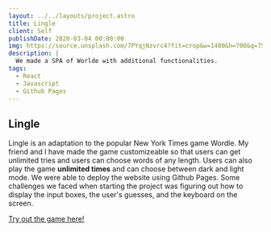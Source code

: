 ```yaml
---
layout: ../../layouts/project.astro
title: Lingle
client: Self
publishDate: 2020-03-04 00:00:00
img: https://source.unsplash.com/7PYqjNzvrc4?fit=crop&w=1400&h=700&q=75
description: |
  We made a SPA of Worlde with additional functionalities.
tags:
  - React
  - Javascript
  - Github Pages
---
```


## Lingle 
Lingle is an adaptation to the popular New York Times game Wordle. My friend and I have made the game customizeable so that users can get unlimited tries and users can choose words of any length. Users can also play the game **unlimited times** and can choose between dark and light mode. We were able to deploy the website using Github Pages. Some challenges we faced when starting the project was figuring out how to display the input boxes, the user's guesses, and the keyboard on the screen. 

[Try out the game here!](https://daymo-web.github.io/lingle)